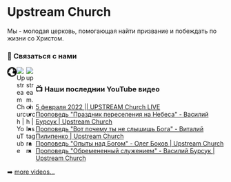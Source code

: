 # Upstream Church

Мы - молодая церковь, помогающая найти призвание и побеждать по жизни со Христом.

### 👥 Связаться с нами

[<img align="left" alt="upstream.life" width="22px" src="https://raw.githubusercontent.com/iconic/open-iconic/master/svg/globe.svg" />][website]
[<img align="left" alt="UpstreamChurch | YouTube" width="22px" src="https://cdn.jsdelivr.net/npm/simple-icons@v3/icons/youtube.svg" />][youtube]
[<img align="left" alt="upstream.church | Instagram" width="22px" src="https://cdn.jsdelivr.net/npm/simple-icons@v3/icons/instagram.svg" />][instagram]

<br />

### 📺 Наши последнии YouTube видео
<!-- YOUTUBE:START -->
- [5 февраля 2022 || UPSTREAM Church LIVE](https://www.youtube.com/watch?v=v_2QwpuoAhQ)
- [Проповедь &quot;Праздник переселения на Небеса&quot; - Василий Бурсук | Upstream Church](https://www.youtube.com/watch?v=SEs4tT5JVe4)
- [Проповедь &quot;Вот почему ты не слышишь Бога&quot; - Виталий Пилипенко | Upstream Church](https://www.youtube.com/watch?v=OuqUUYYF46w)
- [Проповедь &quot;Опыты над Богом&quot; - Олег Боков | Upstream Church](https://www.youtube.com/watch?v=UbmoNFWGdNM)
- [Проповедь &quot;Обремененный служением&quot; - Василий Бурсук | Upstream Church](https://www.youtube.com/watch?v=TIUeYQrgfeA)
<!-- YOUTUBE:END -->

➡️ [more videos...](https://youtube.com/UpstreamChurch)

[website]: https://upstream.life/
[youtube]: https://youtube.com/UpstreamChurch
[instagram]: https://www.instagram.com/upstream.church
